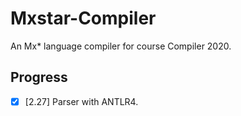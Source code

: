 # Mxstar-Compiler

An Mx* language compiler for course Compiler 2020.

## Progress

- [x] [2.27] Parser with ANTLR4.

